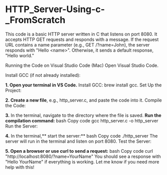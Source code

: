# HTTP_Server-Using-c-_FromScratch
This code is a basic HTTP server written in C that listens on port 8080. It accepts HTTP GET requests and responds with a message. If the request URL contains a name parameter (e.g., GET /?name=John), the server responds with "Hello &lt;name>". Otherwise, it sends a default response, "Hello world."


Running the Code on Visual Studio Code (Mac)
Open Visual Studio Code.

Install GCC (if not already installed):

**1. Open your terminal in VS Code.**
Install GCC: brew install gcc.
Set Up the Project:

**2. Create a new file**, e.g., http_server.c, and paste the code into it.
Compile the Code:

**3.** In the terminal, navigate to the directory where the file is saved.
**Run the compilation command:**
bash
Copy code
gcc http_server.c -o http_server
Run the Server:

**4.** In the terminal,** start the server:**
bash
Copy code
./http_server
The server will run in the terminal and listen on port 8080.
Test the Server:

**5. Open a browser or use curl to send a request:**
bash
Copy code
curl "http://localhost:8080/?name=YourName"
You should see a response with "Hello YourName" if everything is working.
Let me know if you need more help with this!
